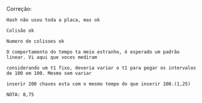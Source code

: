Correção:  

    Hash não usou toda a placa, mas ok

    Colisão ok

    Numero de colisoes ok

    O comportamento do tempo ta meio estranho, é esperado um padrão linear. Vi aqui que voces mediram

    considerando um t1 fixo, deveria variar o t1 para pegar os intervalos de 100 em 100. Mesmo sem variar 

    inserir 200 chaves esta com o mesmo tempo do que inserir 100.(1,25)

    NOTA: 8,75
